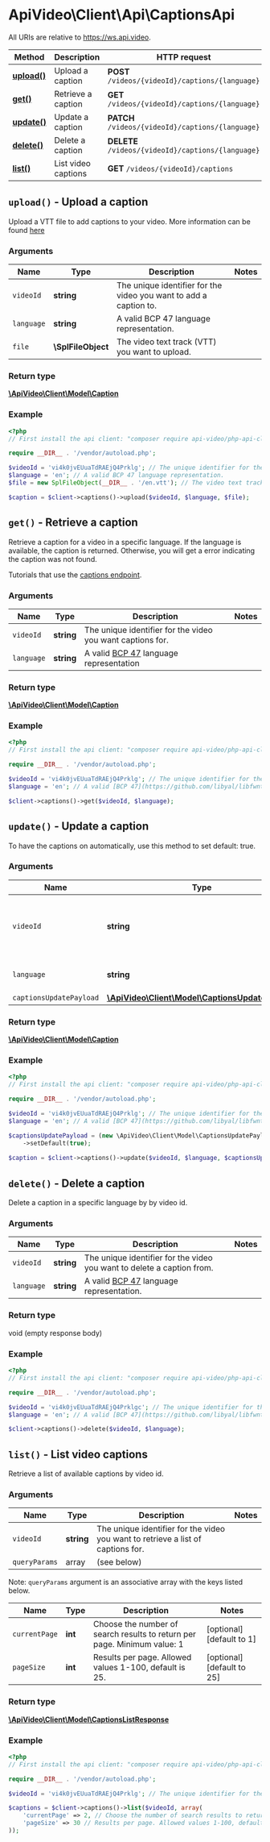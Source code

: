 # ApiVideo\Client\Api\CaptionsApi

All URIs are relative to https://ws.api.video.

Method | Description | HTTP request
------------- | ------------- | -------------
[**upload()**](CaptionsApi.md#upload) | Upload a caption | **POST** `/videos/{videoId}/captions/{language}`
[**get()**](CaptionsApi.md#get) | Retrieve a caption | **GET** `/videos/{videoId}/captions/{language}`
[**update()**](CaptionsApi.md#update) | Update a caption | **PATCH** `/videos/{videoId}/captions/{language}`
[**delete()**](CaptionsApi.md#delete) | Delete a caption | **DELETE** `/videos/{videoId}/captions/{language}`
[**list()**](CaptionsApi.md#list) | List video captions | **GET** `/videos/{videoId}/captions`


## **`upload()` - Upload a caption**



Upload a VTT file to add captions to your video. More information can be found [here](https://docs.api.video/reference/captions)

### Arguments



Name | Type | Description | Notes
------------- | ------------- | ------------- | -------------
 `videoId` | **string**| The unique identifier for the video you want to add a caption to. |
 `language` | **string**| A valid BCP 47 language representation. |
 `file` | **\SplFileObject**| The video text track (VTT) you want to upload. |




### Return type

[**\ApiVideo\Client\Model\Caption**](../Model/Caption.md)

### Example

```php
<?php
// First install the api client: "composer require api-video/php-api-client"

require __DIR__ . '/vendor/autoload.php';

$videoId = 'vi4k0jvEUuaTdRAEjQ4Prklg'; // The unique identifier for the video you want to add a caption to.
$language = 'en'; // A valid BCP 47 language representation.
$file = new SplFileObject(__DIR__ . '/en.vtt'); // The video text track (VTT) you want to upload.

$caption = $client->captions()->upload($videoId, $language, $file); 
```




## **`get()` - Retrieve a caption**



Retrieve a caption for a video in a specific language. If the language is available, the caption is returned. Otherwise, you will get a error indicating the caption was not found.

Tutorials that use the [captions endpoint](https://api.video/blog/endpoints/captions).

### Arguments



Name | Type | Description | Notes
------------- | ------------- | ------------- | -------------
 `videoId` | **string**| The unique identifier for the video you want captions for. |
 `language` | **string**| A valid [BCP 47](https://github.com/libyal/libfwnt/wiki/Language-Code-identifiers) language representation |




### Return type

[**\ApiVideo\Client\Model\Caption**](../Model/Caption.md)

### Example

```php
<?php
// First install the api client: "composer require api-video/php-api-client"

require __DIR__ . '/vendor/autoload.php';

$videoId = 'vi4k0jvEUuaTdRAEjQ4Prklg'; // The unique identifier for the video you want captions for.
$language = 'en'; // A valid [BCP 47](https://github.com/libyal/libfwnt/wiki/Language-Code-identifiers) language representation

$client->captions()->get($videoId, $language); 
```




## **`update()` - Update a caption**



To have the captions on automatically, use this method to set default: true.

### Arguments



Name | Type | Description | Notes
------------- | ------------- | ------------- | -------------
 `videoId` | **string**| The unique identifier for the video you want to have automatic captions for. |
 `language` | **string**| A valid [BCP 47](https://github.com/libyal/libfwnt/wiki/Language-Code-identifiers) language representation. |
 `captionsUpdatePayload` | [**\ApiVideo\Client\Model\CaptionsUpdatePayload**](../Model/CaptionsUpdatePayload.md)|  |




### Return type

[**\ApiVideo\Client\Model\Caption**](../Model/Caption.md)

### Example

```php
<?php
// First install the api client: "composer require api-video/php-api-client"

require __DIR__ . '/vendor/autoload.php';

$videoId = 'vi4k0jvEUuaTdRAEjQ4Prklg'; // The unique identifier for the video you want to have automatic captions for.
$language = 'en'; // A valid [BCP 47](https://github.com/libyal/libfwnt/wiki/Language-Code-identifiers) language representation.

$captionsUpdatePayload = (new \ApiVideo\Client\Model\CaptionsUpdatePayload())
    ->setDefault(true);
 
$caption = $client->captions()->update($videoId, $language, $captionsUpdatePayload); 
```




## **`delete()` - Delete a caption**



Delete a caption in a specific language by by video id.

### Arguments



Name | Type | Description | Notes
------------- | ------------- | ------------- | -------------
 `videoId` | **string**| The unique identifier for the video you want to delete a caption from. |
 `language` | **string**| A valid [BCP 47](https://github.com/libyal/libfwnt/wiki/Language-Code-identifiers) language representation. |




### Return type

void (empty response body)

### Example

```php
<?php
// First install the api client: "composer require api-video/php-api-client"

require __DIR__ . '/vendor/autoload.php';

$videoId = 'vi4k0jvEUuaTdRAEjQ4Prklgc'; // The unique identifier for the video you want to delete a caption from.
$language = 'en'; // A valid [BCP 47](https://github.com/libyal/libfwnt/wiki/Language-Code-identifiers) language representation.

$client->captions()->delete($videoId, $language); 
```




## **`list()` - List video captions**



Retrieve a list of available captions by video id.

### Arguments


Name | Type | Description | Notes
------------- | ------------- | ------------- | ------------- 
 `videoId` | **string**| The unique identifier for the video you want to retrieve a list of captions for. |
`queryParams` | array | (see below) |


Note: `queryParams` argument is an associative array with the keys listed below.

Name | Type | Description | Notes
------------- | ------------- | ------------- | ------------- 
 `currentPage` | **int**| Choose the number of search results to return per page. Minimum value: 1 | [optional] [default to 1]
 `pageSize` | **int**| Results per page. Allowed values 1-100, default is 25. | [optional] [default to 25]






### Return type

[**\ApiVideo\Client\Model\CaptionsListResponse**](../Model/CaptionsListResponse.md)

### Example

```php
<?php
// First install the api client: "composer require api-video/php-api-client"

require __DIR__ . '/vendor/autoload.php';

$videoId = 'vi4k0jvEUuaTdRAEjQ4Prklg'; // The unique identifier for the video you want to retrieve a list of captions for.

$captions = $client->captions()->list($videoId, array(
    'currentPage' => 2, // Choose the number of search results to return per page. Minimum value: 1)
    'pageSize' => 30 // Results per page. Allowed values 1-100, default is 25.)
)); 
```



